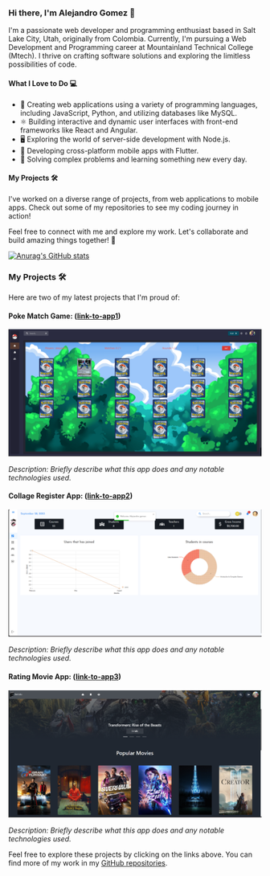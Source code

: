 ### Hi there, I'm Alejandro Gomez 👋

I'm a passionate web developer and programming enthusiast based in Salt Lake City, Utah, originally from Colombia. Currently, I'm pursuing a Web Development and Programming career at Mountainland Technical College (Mtech). I thrive on crafting software solutions and exploring the limitless possibilities of code.

#### What I Love to Do 💻

- 🚀 Creating web applications using a variety of programming languages, including JavaScript, Python, and utilizing databases like MySQL.
- ⚛️ Building interactive and dynamic user interfaces with front-end frameworks like React and Angular.
- 🖥️ Exploring the world of server-side development with Node.js.
- 📱 Developing cross-platform mobile apps with Flutter.
- 🧩 Solving complex problems and learning something new every day.

#### My Projects 🛠️

I've worked on a diverse range of projects, from web applications to mobile apps. Check out some of my repositories to see my coding journey in action!

Feel free to connect with me and explore my work. Let's collaborate and build amazing things together! 🌟

[![Anurag's GitHub stats](https://github-readme-stats.vercel.app/api?username=AlejoC98)](https://github.com/AlejoC98/github-readme-stats&show_icons=true)

### My Projects 🛠️

Here are two of my latest projects that I'm proud of:

#### Poke Match Game: ([link-to-app1](https://github.com/AlejoC98/React-PokeApp))

![App Name 1](Poke-Match.png)

_Description: Briefly describe what this app does and any notable technologies used._

#### Collage Register App: ([link-to-app2](https://github.com/AlejoC98/RegisterApp))

![App Name 2](RegisterApp.png)

_Description: Briefly describe what this app does and any notable technologies used._

#### Rating Movie App: ([link-to-app3]([https://github.com/AlejoC98/RegisterApp](https://github.com/AlejoC98/film-folio)))

![App Name 3](FilmFolio.png)

_Description: Briefly describe what this app does and any notable technologies used._

Feel free to explore these projects by clicking on the links above. You can find more of my work in my [GitHub repositories](link-to-your-github).
